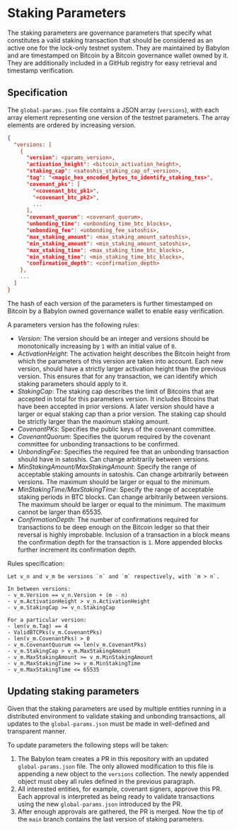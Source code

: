 # Staking Parameters

The staking parameters are governance parameters that specify what constitutes
a valid staking transaction that should be considered as an active one for
the lock-only testnet system.
They are maintained by Babylon and are timestamped on Bitcoin by a Bitcoin
governance wallet owned by it. They are additionally included in a GitHub
registry for easy retrieval and timestamp verification.

## Specification

The `global-params.json` file contains a JSON array (`versions`), with each
array element representing one version of the testnet parameters. The array
elements are ordered by increasing version.

```json
{
  "versions: [
    {
      "version": <params_version>,
      "activation_height": <bitcoin_activation_height>,
      "staking_cap": <satoshis_staking_cap_of_version>,
      "tag": "<magic_hex_encoded_bytes_to_identify_staking_txs>",
      "covenant_pks": [
        "<covenant_btc_pk1>",
        "<covenant_btc_pk2>",
        ...
      ],
      "covenant_quorum": <covenant_quorum>,
      "unbonding_time": <unbonding_time_btc_blocks>,
      "unbonding_fee": <unbonding_fee_satoshis>,
      "max_staking_amount": <max_staking_amount_satoshis>,
      "min_staking_amount": <min_staking_amount_satoshis>,
      "max_staking_time": <max_staking_time_btc_blocks>,
      "min_staking_time": <min_staking_time_btc_blocks>,
      "confirmation_depth": <confirmation_depth>
    },
    ...
  ]
}
```

The hash of each version of the parameters is further timestamped on Bitcoin by
a Babylon owned governance wallet to enable easy verification.

A parameters version has the following rules:
- *Version*: The version should be an integer and versions should be
  monotonically increasing by `1` with an initial value of `0`.
- *ActivationHeight*: The activation height describes the Bitcoin height from
  which the parameters of this version are taken into account. Each new
  version, should have a strictly larger activation height than the previous
  version. This ensures that for any transaction, we can identify which staking
  parameters should apply to it.
- *StakingCap*: The staking cap describes the limit of Bitcoins that are
  accepted in total for this parameters version. It includes Bitcoins that have
  been accepted in prior versions. A later version should have a larger or
  equal staking cap than a prior version. The staking cap should be strictly
  larger than the maximum staking amount.
- *CovenantPKs*: Specifies the public keys of the covenant committee.
- *CovenantQuorum*: Specifies the quorum required by the covenant committee for
  unbonding transactions to be confirmed.
- *UnbondingFee*: Specifies the required fee that an unbonding transaction
  should have in satoshis. Can change arbitrarily between versions.
- *MinStakingAmount/MaxStakingAmount*: Specify the range of acceptable staking
  amounts in satoshis. Can change arbitrarily between versions. The maximum
  should be larger or equal to the minimum.
- *MinStakingTime/MaxStakingTime*: Specify the range of acceptable staking
  periods in BTC blocks. Can change arbitrarily between versions. The maximum
  should be larger or equal to the minimum. The maximum cannot be larger than
    65535.
- *ConfirmationDepth*: The number of confirmations required for transactions
  to be deep enough on the Bitcoin ledger so that their reversal is highly
  improbable. Inclusion of a transaction in a block means the confirmation depth
  for the transaction is `1`. More appended blocks further increment its
  confirmation depth.

Rules specification:
```
Let v_n and v_m be versions `n` and `m` respectively, with `m > n`.

In between versions:
- v_m.Version == v_n.Version + (m - n)
- v_m.ActivationHeight > v_n.ActivationHeight
- v_m.StakingCap >= v_n.StakingCap

For a particular version:
- len(v_m.Tag) == 4
- ValidBTCPks(v_m.CovenantPks)
- len(v_m.CovenantPks) > 0
- v_m.CovenantQuorum <= len(v_m.CovenantPks)
- v_m.StakingCap > v_m.MaxStakingAmount
- v_m.MaxStakingAmount >= v_m.MinStakingAmount
- v_m.MaxStakingTime >= v_m.MinStakingTime
- v_m.MaxStakingTime <= 65535
```

## Updating staking parameters

Given that the staking parameters are used by multiple entities running in a distributed
environment to validate staking and unbonding transactions,
all updates to the `global-params.json` must be made in well-defined and
transparent manner.

To update parameters the following steps will be taken:
1. The Babylon team creates a PR in this repository with an updated `global-params.json` file.
   The only allowed modification to this file is appending a new object to the `versions`
   collection. The newly appended object must obey all rules defined in the previous paragraph.
2. All interested entities, for example, covenant signers, approve this PR. Each
   approval is interpreted as being ready to validate transactions using the new `global-params.json`
   introduced by the PR.
3. After enough approvals are gathered, the PR is merged.
   Now the tip of the `main` branch contains the last version of staking parameters.
